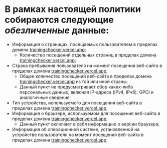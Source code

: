 # В рамках настоящей политики собираются следующие *обезличенные* данные:

- Информация о страницах, посещаемых пользователем в пределах домена [trainingchecker.vercel.app](https://trainingchecker.vercel.app);
  - Количество посещений отдельных страниц в пределах домена [trainingchecker.vercel.app](https://trainingchecker.vercel.app);
- Страна пребывания пользователя на момент посещения веб-сайта в пределах домена [trainingchecker.vercel.app](https://trainingchecker.vercel.app);
  - Общее количество посещений веб-сайта в пределах домена [trainingchecker.vercel.app](https://trainingchecker.vercel.app) из той или иной страны;
  - Данный пункт не предусматривает сбор каких-либо персональных данных, включая IP-адреса (IPv4, IPv6), GPCI и аналогичные сведения;
- Тип устройства, используемого для посещения веб-сайта в пределах домена [trainingchecker.vercel.app](https://trainingchecker.vercel.app);
- Информация о браузере, используемом для посещения веб-сайта в пределах домена [trainingchecker.vercel.app](https://trainingchecker.vercel.app);
  - Данный пункт включает в себя информацию о версии браузера;
- Информация об операционной системе, установленной на устройстве пользователя на момент посещения веб-сайта в пределах домена [trainingchecker.vercel.app](https://trainingchecker.vercel.app).
